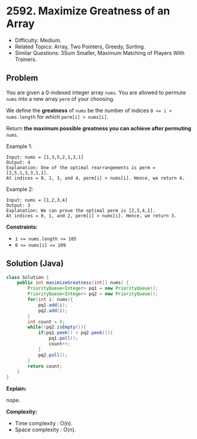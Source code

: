 # 2592. Maximize Greatness of an Array

- Difficulty: Medium.
- Related Topics: Array, Two Pointers, Greedy, Sorting.
- Similar Questions: 3Sum Smaller, Maximum Matching of Players With Trainers.

## Problem

You are given a 0-indexed integer array `nums`. You are allowed to permute `nums` into a new array `perm` of your choosing.

We define the **greatness** of `nums` be the number of indices `0 <= i < nums.length` for which `perm[i] > nums[i]`.

Return **the **maximum** possible greatness you can achieve after permuting** `nums`.

Example 1:

```
Input: nums = [1,3,5,2,1,3,1]
Output: 4
Explanation: One of the optimal rearrangements is perm = [2,5,1,3,3,1,1].
At indices = 0, 1, 3, and 4, perm[i] > nums[i]. Hence, we return 4.
```

Example 2:

```
Input: nums = [1,2,3,4]
Output: 3
Explanation: We can prove the optimal perm is [2,3,4,1].
At indices = 0, 1, and 2, perm[i] > nums[i]. Hence, we return 3.
```

**Constraints:**

- `1 <= nums.length <= 105`
- `0 <= nums[i] <= 109`

## Solution (Java)

```java
class Solution {
    public int maximizeGreatness(int[] nums) {
        PriorityQueue<Integer> pq1 = new PriorityQueue();
        PriorityQueue<Integer> pq2 = new PriorityQueue();
        for(int i: nums){
            pq1.add(i);
            pq2.add(i);
        }
        int count = 0;
        while(!pq2.isEmpty()){
            if(pq1.peek() < pq2.peek()){
                pq1.poll();
                count++;
            }
            pq2.poll();
        }
        return count;
    }
}
```

**Explain:**

nope.

**Complexity:**

- Time complexity : O(n).
- Space complexity : O(n).
